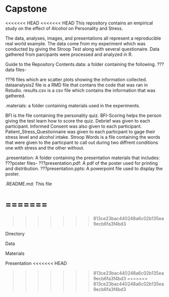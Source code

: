 # Capstone
<<<<<<< HEAD
<<<<<<< HEAD
This repository contains an empirical study on the effect of Alcohol on Personality and Stress.

The data, analyses, images, and presentations all represent a reproducible real world example. The data come from my experiment which was conducted by giving the Stroop Test along with several questionaire. Data gathered from parcipants were processed and analyzed in R. 



Guide to the Repository Contents.data: a folder containing the following. 
???data files- 

???6 files which are scatter plots showing the information collected.
dataanalysis2 file is a RMD file that contans the code that was ran in Rstudio.
results.csv is a csv file which contains the information that was gathered.



.materials: a folder containing materials used in the experiments. 

BFI is the file containing the personality quiz.
BFI-Scoring helps the person giving the test learn how to score the quiz.
Debrief was given to each participant.
Informed Consent was also given to each participant.
Patient_Stress_Questionnaire was given to each particpant to gage their stress level and alcohol intake.
Stroop Words is a file containing the words that were given to the particpant to call out during two diffrent conditions one with stress and the other without.  


.presentation: A folder containing the presentation materials that includes:
???poster files- ???presentation.pdf: A pdf of the poster used for printing and distribution.
???presentation.ppts: A powerpoint file used to display the poster.



.README.md: This file




=======
=======
>>>>>>> 813ce23bac440248a6c02b135ea9ecb6fa3f4bd3




Directory



Data



Materials



Presentation
<<<<<<< HEAD
>>>>>>> 813ce23bac440248a6c02b135ea9ecb6fa3f4bd3
=======
>>>>>>> 813ce23bac440248a6c02b135ea9ecb6fa3f4bd3
